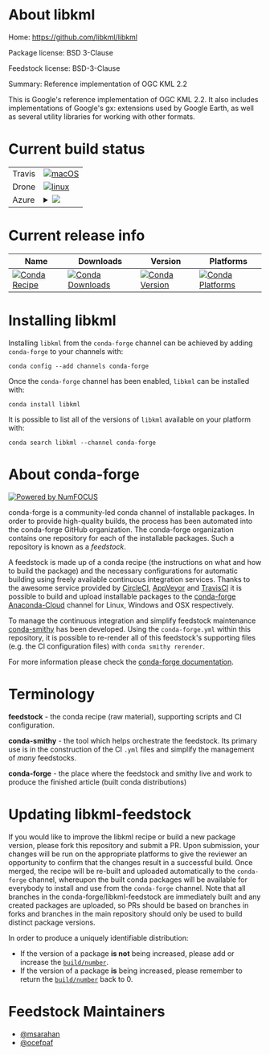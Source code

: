 About libkml
============

Home: https://github.com/libkml/libkml

Package license: BSD 3-Clause

Feedstock license: BSD-3-Clause

Summary: Reference implementation of OGC KML 2.2

This is Google's reference implementation of OGC KML 2.2.
It also includes implementations of Google's gx: extensions used by Google Earth,
as well as several utility libraries for working with other formats.


Current build status
====================


<table><tr>
    <td>Travis</td>
    <td>
      <a href="https://travis-ci.com/conda-forge/libkml-feedstock">
        <img alt="macOS" src="https://img.shields.io/travis/com/conda-forge/libkml-feedstock/master.svg?label=macOS">
      </a>
    </td>
  </tr><tr>
    <td>Drone</td>
    <td>
      <a href="https://cloud.drone.io/conda-forge/libkml-feedstock">
        <img alt="linux" src="https://img.shields.io/drone/build/conda-forge/libkml-feedstock/master.svg?label=Linux">
      </a>
    </td>
  </tr>
    
  <tr>
    <td>Azure</td>
    <td>
      <details>
        <summary>
          <a href="https://dev.azure.com/conda-forge/feedstock-builds/_build/latest?definitionId=549&branchName=master">
            <img src="https://dev.azure.com/conda-forge/feedstock-builds/_apis/build/status/libkml-feedstock?branchName=master">
          </a>
        </summary>
        <table>
          <thead><tr><th>Variant</th><th>Status</th></tr></thead>
          <tbody><tr>
              <td>linux_64_boost_cpp1.72.0</td>
              <td>
                <a href="https://dev.azure.com/conda-forge/feedstock-builds/_build/latest?definitionId=549&branchName=master">
                  <img src="https://dev.azure.com/conda-forge/feedstock-builds/_apis/build/status/libkml-feedstock?branchName=master&jobName=linux&configuration=linux_64_boost_cpp1.72.0" alt="variant">
                </a>
              </td>
            </tr><tr>
              <td>linux_64_boost_cpp1.74.0</td>
              <td>
                <a href="https://dev.azure.com/conda-forge/feedstock-builds/_build/latest?definitionId=549&branchName=master">
                  <img src="https://dev.azure.com/conda-forge/feedstock-builds/_apis/build/status/libkml-feedstock?branchName=master&jobName=linux&configuration=linux_64_boost_cpp1.74.0" alt="variant">
                </a>
              </td>
            </tr><tr>
              <td>linux_aarch64_boost_cpp1.72.0</td>
              <td>
                <a href="https://dev.azure.com/conda-forge/feedstock-builds/_build/latest?definitionId=549&branchName=master">
                  <img src="https://dev.azure.com/conda-forge/feedstock-builds/_apis/build/status/libkml-feedstock?branchName=master&jobName=linux&configuration=linux_aarch64_boost_cpp1.72.0" alt="variant">
                </a>
              </td>
            </tr><tr>
              <td>linux_aarch64_boost_cpp1.74.0</td>
              <td>
                <a href="https://dev.azure.com/conda-forge/feedstock-builds/_build/latest?definitionId=549&branchName=master">
                  <img src="https://dev.azure.com/conda-forge/feedstock-builds/_apis/build/status/libkml-feedstock?branchName=master&jobName=linux&configuration=linux_aarch64_boost_cpp1.74.0" alt="variant">
                </a>
              </td>
            </tr><tr>
              <td>linux_ppc64le_boost_cpp1.72.0</td>
              <td>
                <a href="https://dev.azure.com/conda-forge/feedstock-builds/_build/latest?definitionId=549&branchName=master">
                  <img src="https://dev.azure.com/conda-forge/feedstock-builds/_apis/build/status/libkml-feedstock?branchName=master&jobName=linux&configuration=linux_ppc64le_boost_cpp1.72.0" alt="variant">
                </a>
              </td>
            </tr><tr>
              <td>linux_ppc64le_boost_cpp1.74.0</td>
              <td>
                <a href="https://dev.azure.com/conda-forge/feedstock-builds/_build/latest?definitionId=549&branchName=master">
                  <img src="https://dev.azure.com/conda-forge/feedstock-builds/_apis/build/status/libkml-feedstock?branchName=master&jobName=linux&configuration=linux_ppc64le_boost_cpp1.74.0" alt="variant">
                </a>
              </td>
            </tr><tr>
              <td>osx_64_boost_cpp1.72.0</td>
              <td>
                <a href="https://dev.azure.com/conda-forge/feedstock-builds/_build/latest?definitionId=549&branchName=master">
                  <img src="https://dev.azure.com/conda-forge/feedstock-builds/_apis/build/status/libkml-feedstock?branchName=master&jobName=osx&configuration=osx_64_boost_cpp1.72.0" alt="variant">
                </a>
              </td>
            </tr><tr>
              <td>osx_64_boost_cpp1.74.0</td>
              <td>
                <a href="https://dev.azure.com/conda-forge/feedstock-builds/_build/latest?definitionId=549&branchName=master">
                  <img src="https://dev.azure.com/conda-forge/feedstock-builds/_apis/build/status/libkml-feedstock?branchName=master&jobName=osx&configuration=osx_64_boost_cpp1.74.0" alt="variant">
                </a>
              </td>
            </tr><tr>
              <td>win_64_boost_cpp1.72.0</td>
              <td>
                <a href="https://dev.azure.com/conda-forge/feedstock-builds/_build/latest?definitionId=549&branchName=master">
                  <img src="https://dev.azure.com/conda-forge/feedstock-builds/_apis/build/status/libkml-feedstock?branchName=master&jobName=win&configuration=win_64_boost_cpp1.72.0" alt="variant">
                </a>
              </td>
            </tr><tr>
              <td>win_64_boost_cpp1.74.0</td>
              <td>
                <a href="https://dev.azure.com/conda-forge/feedstock-builds/_build/latest?definitionId=549&branchName=master">
                  <img src="https://dev.azure.com/conda-forge/feedstock-builds/_apis/build/status/libkml-feedstock?branchName=master&jobName=win&configuration=win_64_boost_cpp1.74.0" alt="variant">
                </a>
              </td>
            </tr>
          </tbody>
        </table>
      </details>
    </td>
  </tr>
</table>

Current release info
====================

| Name | Downloads | Version | Platforms |
| --- | --- | --- | --- |
| [![Conda Recipe](https://img.shields.io/badge/recipe-libkml-green.svg)](https://anaconda.org/conda-forge/libkml) | [![Conda Downloads](https://img.shields.io/conda/dn/conda-forge/libkml.svg)](https://anaconda.org/conda-forge/libkml) | [![Conda Version](https://img.shields.io/conda/vn/conda-forge/libkml.svg)](https://anaconda.org/conda-forge/libkml) | [![Conda Platforms](https://img.shields.io/conda/pn/conda-forge/libkml.svg)](https://anaconda.org/conda-forge/libkml) |

Installing libkml
=================

Installing `libkml` from the `conda-forge` channel can be achieved by adding `conda-forge` to your channels with:

```
conda config --add channels conda-forge
```

Once the `conda-forge` channel has been enabled, `libkml` can be installed with:

```
conda install libkml
```

It is possible to list all of the versions of `libkml` available on your platform with:

```
conda search libkml --channel conda-forge
```


About conda-forge
=================

[![Powered by NumFOCUS](https://img.shields.io/badge/powered%20by-NumFOCUS-orange.svg?style=flat&colorA=E1523D&colorB=007D8A)](http://numfocus.org)

conda-forge is a community-led conda channel of installable packages.
In order to provide high-quality builds, the process has been automated into the
conda-forge GitHub organization. The conda-forge organization contains one repository
for each of the installable packages. Such a repository is known as a *feedstock*.

A feedstock is made up of a conda recipe (the instructions on what and how to build
the package) and the necessary configurations for automatic building using freely
available continuous integration services. Thanks to the awesome service provided by
[CircleCI](https://circleci.com/), [AppVeyor](https://www.appveyor.com/)
and [TravisCI](https://travis-ci.com/) it is possible to build and upload installable
packages to the [conda-forge](https://anaconda.org/conda-forge)
[Anaconda-Cloud](https://anaconda.org/) channel for Linux, Windows and OSX respectively.

To manage the continuous integration and simplify feedstock maintenance
[conda-smithy](https://github.com/conda-forge/conda-smithy) has been developed.
Using the ``conda-forge.yml`` within this repository, it is possible to re-render all of
this feedstock's supporting files (e.g. the CI configuration files) with ``conda smithy rerender``.

For more information please check the [conda-forge documentation](https://conda-forge.org/docs/).

Terminology
===========

**feedstock** - the conda recipe (raw material), supporting scripts and CI configuration.

**conda-smithy** - the tool which helps orchestrate the feedstock.
                   Its primary use is in the construction of the CI ``.yml`` files
                   and simplify the management of *many* feedstocks.

**conda-forge** - the place where the feedstock and smithy live and work to
                  produce the finished article (built conda distributions)


Updating libkml-feedstock
=========================

If you would like to improve the libkml recipe or build a new
package version, please fork this repository and submit a PR. Upon submission,
your changes will be run on the appropriate platforms to give the reviewer an
opportunity to confirm that the changes result in a successful build. Once
merged, the recipe will be re-built and uploaded automatically to the
`conda-forge` channel, whereupon the built conda packages will be available for
everybody to install and use from the `conda-forge` channel.
Note that all branches in the conda-forge/libkml-feedstock are
immediately built and any created packages are uploaded, so PRs should be based
on branches in forks and branches in the main repository should only be used to
build distinct package versions.

In order to produce a uniquely identifiable distribution:
 * If the version of a package **is not** being increased, please add or increase
   the [``build/number``](https://conda.io/docs/user-guide/tasks/build-packages/define-metadata.html#build-number-and-string).
 * If the version of a package **is** being increased, please remember to return
   the [``build/number``](https://conda.io/docs/user-guide/tasks/build-packages/define-metadata.html#build-number-and-string)
   back to 0.

Feedstock Maintainers
=====================

* [@msarahan](https://github.com/msarahan/)
* [@ocefpaf](https://github.com/ocefpaf/)

